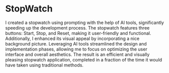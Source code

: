 # StopWatch
I created a stopwatch using prompting with the help of AI tools, significantly speeding up the development process. The stopwatch features three buttons: Start, Stop, and Reset, making it user-friendly and functional. Additionally, I enhanced its visual appeal by incorporating a nice background picture. Leveraging AI tools streamlined the design and implementation phases, allowing me to focus on optimizing the user interface and overall aesthetics. The result is an efficient and visually pleasing stopwatch application, completed in a fraction of the time it would have taken using traditional methods.
